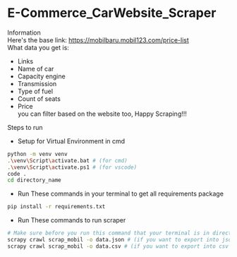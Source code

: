 # E-Commerce_CarWebsite_Scraper

Information
<br>Here's the base link: https://mobilbaru.mobil123.com/price-list
<br>What data you get is:
- Links
- Name of car
- Capacity engine
- Transmission
- Type of fuel
- Count of seats
- Price<br>
you can filter based on the website too, Happy Scraping!!!

Steps to run
- Setup for Virtual Environment in cmd
```bash
python -m venv venv
.\venv\Script\activate.bat # (for cmd)
.\venv\Script\activate.ps1 # (for vscode)
code .
cd directory_name
```

- Run These commands in your terminal to get all requirements package
```bash
pip install -r requirements.txt 
```

- Run These commands to run scraper
```bash
# Make sure before you run this command that your terminal is in directory with scrapy.cfg
scrapy crawl scrap_mobil -o data.json # (if you want to export into json file)
scrapy crawl scrap_mobil -o data.csv # (if you want to export into csv file)
```
